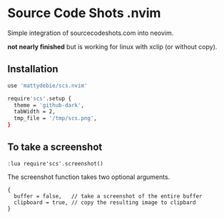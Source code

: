 # Source Code Shots .nvim
Simple integration of sourcecodeshots.com into neovim.

**not nearly finished** but is working for linux with xclip (or without copy).


## Installation
```bash
use 'mattydebie/scs.nvim'

require'scs'.setup {
  theme = 'github-dark',
  tabWidth = 2,
  tmp_file = '/tmp/scs.png',
}
```

## To take a screenshot
```
:lua require'scs'.screenshot()
```

The screenshot function takes two optional arguments.
```
{
  buffer = false,   // take a screenshot of the entire buffer
  clipboard = true, // copy the resulting image to clipbard
}
```
